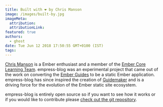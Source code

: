 ```yaml
---
title: Built with ❤️ by Chris Manson
image: /images/built-by.jpg
imageMeta:
  attribution:
  attributionLink:
featured: true
authors:
  - ghost
date: Tue Jun 12 2018 17:50:55 GMT+0100 (IST)
tags:
---
```


[Chris Manson](https://twitter.com/real_ate) is a Ember enthusiast and a member of the [Ember Core Learning Team](https://emberjs.com/team). empress-blog was an experimental project that came out of the work on converting the [Ember Guides](https://guides.emberjs.com) to be a static Ember application. empress-blog has since inspired the creation of [Guidemaker](https://github.com/empress/guidemaker) and is a driving force for the evolution of the Ember static site ecosystem.

empress-blog is entirely open source so if you want to see how it works or if you would like to contribute please [check out the git repository](https://github.com/empress/empress-blog).

